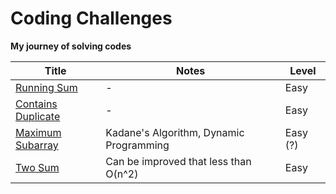 # Coding Challenges
**My journey of solving codes**


| **Title** 	| **Notes** 	| **Level**   |
|-----------	|-----------	|----------   |
| [Running Sum](https://github.com/rasyidev/coding-challenges/blob/main/running-sum.py)          	|     -      	| Easy        |
| [Contains Duplicate](https://github.com/rasyidev/coding-challenges/blob/main/contains-duplicate.py)          	| -          	|  Easy       |
| [Maximum Subarray](https://github.com/rasyidev/coding-challenges/blob/main/maximum-subarray.py)          	| Kadane's Algorithm, Dynamic Programming          	| Easy (?) |
| [Two Sum](https://github.com/rasyidev/coding-challenges/blob/main/two-sum.py)          	| Can be improved that less than O(n^2)          	| Easy |
